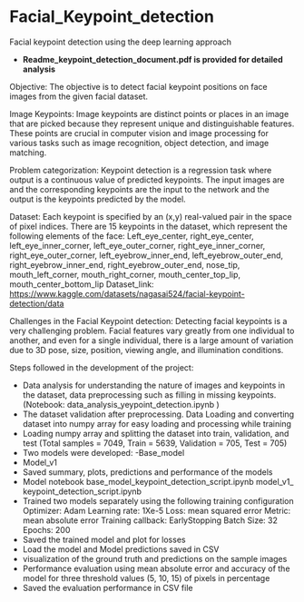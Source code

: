 # Facial_Keypoint_detection
Facial keypoint detection using the deep learning approach

- **Readme_keypoint_detection_document.pdf is provided for detailed analysis**

Objective: The objective is to detect facial keypoint positions on face images from the given facial dataset. 

Image Keypoints:
Image keypoints are distinct points or places in an image that are picked because they represent unique and distinguishable features. 
These points are crucial in computer vision and image processing for various tasks such as image recognition, object detection, and image matching. 

Problem categorization:
Keypoint detection is a regression task where output is a continuous value of predicted keypoints. The input images are and the corresponding keypoints are the input to the network and the output is the keypoints predicted by the model.

Dataset: 
Each keypoint is specified by an (x,y) real-valued pair in the space of pixel indices. There are 15 keypoints in the dataset, which represent the following elements of the face:
Left_eye_center, right_eye_center, left_eye_inner_corner, left_eye_outer_corner, right_eye_inner_corner, right_eye_outer_corner, left_eyebrow_inner_end, left_eyebrow_outer_end, right_eyebrow_inner_end, right_eyebrow_outer_end, nose_tip, mouth_left_corner, mouth_right_corner, mouth_center_top_lip, mouth_center_bottom_lip
Dataset_link: https://www.kaggle.com/datasets/nagasai524/facial-keypoint-detection/data 

Challenges in the Facial Keypoint detection:
Detecting facial keypoints is a very challenging problem. Facial features vary greatly from one individual to another, and even for a single individual, there is a large amount of variation due to 3D pose, size, position, viewing angle, and illumination conditions.

Steps followed in the development of the project:
- Data analysis for understanding the nature of images and keypoints in the dataset, data preprocessing such as filling in missing keypoints.
(Notebook: data_analysis_yeypoint_detection.ipynb )
- The dataset validation after preprocessing.
Data Loading and converting dataset into numpy array for easy loading and processing while training
- Loading numpy array and splitting the dataset into train, validation, and test (Total samples = 7049, Train = 5639, Validation = 705, Test = 705)
- Two models were developed:
-Base_model
- Model_v1
- Saved summary, plots, predictions and performance of the models
- Model notebook
base_model_keypoint_detection_script.ipynb
model_v1_ keypoint_detection_script.ipynb
- Trained two models separately using the following training configuration
Optimizer: Adam
Learning rate: 1Xe-5
Loss: mean squared error
Metric: mean absolute error
Training callback: EarlyStopping
Batch Size: 32
Epochs: 200
- Saved the trained model and plot for losses
- Load the model and Model predictions saved in CSV
- visualization of the ground truth and predictions on the sample images
- Performance evaluation using mean absolute error and accuracy of the model for three threshold values (5, 10, 15) of pixels in percentage
- Saved the evaluation performance in CSV file
